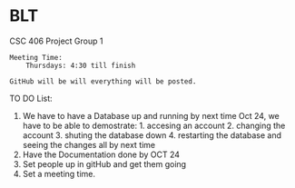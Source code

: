 BLT
===

CSC 406 Project Group 1

	Meeting Time:
		Thursdays: 4:30 till finish
		
	GitHub will be will everything will be posted.


TO DO List:

  1. We have to have a Database up and running by next time Oct 24, we have to be able to demostrate:
    1. accesing an account 
    2. changing the account
    3. shuting the database down 
    4. restarting the database and seeing the changes all by next time
  2. Have the Documentation done by OCT 24
  3. Set people up in gitHub and get them going
  4. Set a meeting time.
  
